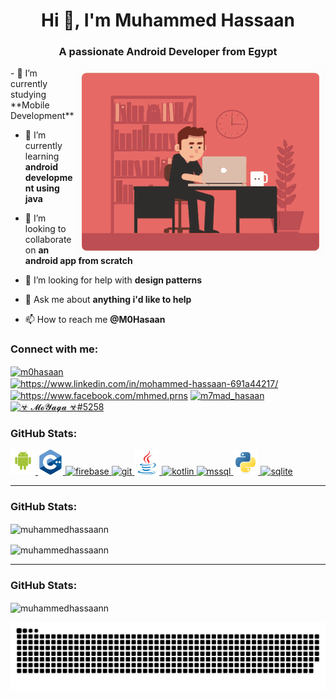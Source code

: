 <h1 align="center">Hi 👋, I'm Muhammed Hassaan</h1>
<h3 align="center">A passionate Android Developer from Egypt</h3>
<img align="right" alt="GIF" src="https://github.com/MuhammedHassaann/MuhammedHassaann/blob/main/developer.gif?raw=true" width="400" height="300" />
- 🔭 I’m currently studying **Mobile Development**

- 🌱 I’m currently learning **android development using java**

- 👯 I’m looking to collaborate on **an android app from scratch**

- 🤝 I’m looking for help with **design patterns**

- 💬 Ask me about **anything i'd like to help**

- 📫 How to reach me **@M0Hasaan**

<h3 align="left">Connect with me:</h3>
<p align="left">
<a href="https://twitter.com/m0hasaan" target="blank"><img align="center" src="https://raw.githubusercontent.com/rahuldkjain/github-profile-readme-generator/master/src/images/icons/Social/twitter.svg" alt="m0hasaan" height="30" width="40" /></a>
<a href="https://linkedin.com/in/https://www.linkedin.com/in/mohammed-hassaan-691a44217/" target="blank"><img align="center" src="https://raw.githubusercontent.com/rahuldkjain/github-profile-readme-generator/master/src/images/icons/Social/linked-in-alt.svg" alt="https://www.linkedin.com/in/mohammed-hassaan-691a44217/" height="30" width="40" /></a>
<a href="https://fb.com/https://www.facebook.com/mhmed.prns" target="blank"><img align="center" src="https://raw.githubusercontent.com/rahuldkjain/github-profile-readme-generator/master/src/images/icons/Social/facebook.svg" alt="https://www.facebook.com/mhmed.prns" height="30" width="40" /></a>
<a href="https://instagram.com/m7mad_hasaan" target="blank"><img align="center" src="https://raw.githubusercontent.com/rahuldkjain/github-profile-readme-generator/master/src/images/icons/Social/instagram.svg" alt="m7mad_hasaan" height="30" width="40" /></a>
<a href="https://discord.gg/☣ 𝓜𝓸𝓨𝓪𝓰𝓪 ☣#5258" target="blank"><img align="center" src="https://raw.githubusercontent.com/rahuldkjain/github-profile-readme-generator/master/src/images/icons/Social/discord.svg" alt="☣ 𝓜𝓸𝓨𝓪𝓰𝓪 ☣#5258" height="30" width="40" /></a>
</p>

<h3 align="left">GitHub Stats:</h3>
<p align="left"> <a href="https://developer.android.com" target="_blank" rel="noreferrer"> <img src="https://raw.githubusercontent.com/devicons/devicon/master/icons/android/android-original-wordmark.svg" alt="android" width="40" height="40"/> </a> <a href="https://www.w3schools.com/cpp/" target="_blank" rel="noreferrer"> <img src="https://raw.githubusercontent.com/devicons/devicon/master/icons/cplusplus/cplusplus-original.svg" alt="cplusplus" width="40" height="40"/> </a> <a href="https://firebase.google.com/" target="_blank" rel="noreferrer"> <img src="https://www.vectorlogo.zone/logos/firebase/firebase-icon.svg" alt="firebase" width="40" height="40"/> </a> <a href="https://git-scm.com/" target="_blank" rel="noreferrer"> <img src="https://www.vectorlogo.zone/logos/git-scm/git-scm-icon.svg" alt="git" width="40" height="40"/> </a> <a href="https://www.java.com" target="_blank" rel="noreferrer"> <img src="https://raw.githubusercontent.com/devicons/devicon/master/icons/java/java-original.svg" alt="java" width="40" height="40"/> </a> <a href="https://kotlinlang.org" target="_blank" rel="noreferrer"> <img src="https://www.vectorlogo.zone/logos/kotlinlang/kotlinlang-icon.svg" alt="kotlin" width="40" height="40"/> </a> <a href="https://www.microsoft.com/en-us/sql-server" target="_blank" rel="noreferrer"> <img src="https://www.svgrepo.com/show/303229/microsoft-sql-server-logo.svg" alt="mssql" width="40" height="40"/> </a> <a href="https://www.python.org" target="_blank" rel="noreferrer"> <img src="https://raw.githubusercontent.com/devicons/devicon/master/icons/python/python-original.svg" alt="python" width="40" height="40"/> </a> <a href="https://www.sqlite.org/" target="_blank" rel="noreferrer"> <img src="https://www.vectorlogo.zone/logos/sqlite/sqlite-icon.svg" alt="sqlite" width="40" height="40"/> </a> </p>
<hr>
<h3 align="left">GitHub Stats:</h3>
<p><img align="center" src="https://github-readme-stats.vercel.app/api/top-langs?username=muhammedhassaann&&theme=radical&hide_border=false&include_all_commits=true&count_private=false&layout=compact" alt="muhammedhassaann" /></p>


<p><img align="center" src="https://github-readme-streak-stats.herokuapp.com/?user=muhammedhassaann&theme=radical&hide_border=false" alt="muhammedhassaann" /></p>
<hr>
<h3 align="left">GitHub Stats:</h3>
<img align="center" src="https://github-profile-trophy.vercel.app/?username=muhammedhassaann&theme=radical&no-frame=false&no-bg=true&margin-w=4" alt="muhammedhassaann" /></a> </p>

<div align="center"><img align="center" src="https://github.com/MuhammedHassaann/MuhammedHassaann/blob/output/github-contribution-grid-snake.svg"/></div>
